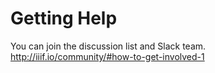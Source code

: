 # Getting Help

You can join the discussion list and Slack team.
http://iiif.io/community/#how-to-get-involved-1

<!-- #todo:620 write more about how to go about getting help -->

<!-- #todo:490 mention community groups like museums, newspapers, and manuscripts. point to the process for creating new community groups and what in the way of infrastructure and support that provided. -->
